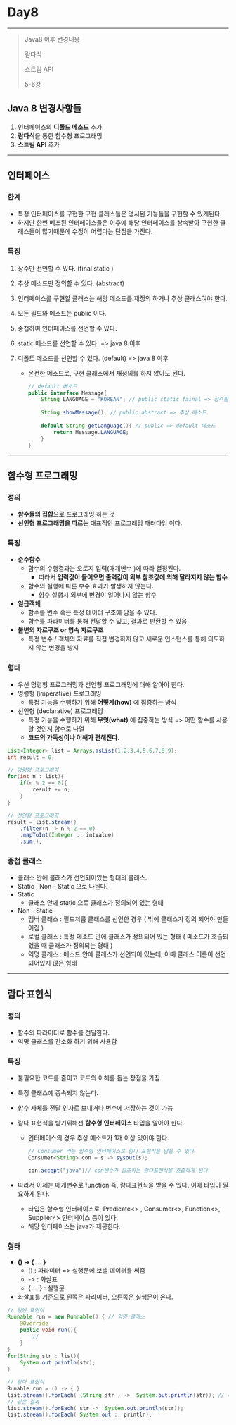 

# Day8

---

> Java8 이후 변경내용 
>
> 람다식
>
> 스트림 API
>
> 5-6강 

## Java 8 변경사항들 

1. 인터페이스의 **디폴드 메소드** 추가 
2. **람다식**을 통한 함수형 프로그래밍
3. **스트림 API** 추가 

---

## 인터페이스 

### 한계

- 특정 인터페이스를 구현한 구현 클래스들은 명시된 기능들을 구현할 수 있게된다. 
- 하지만 한번 베포된 인터페이스들은 이후에 해당 인터페이스를 상속받아 구현한 클래스들이 많기때문에 수정이 어렵다는 단점을 가진다. 

### 특징

1. 상수만 선언할 수 있다. (final static )

2. 추상 메소드만 정의할 수 있다. (abstract)

3. 인터페이스를 구현할 클래스는 해당 메소드를 재정의 하거나 추상 클래스여야 한다. 

4. 모든 필드와 메소드는 public 이다. 

5. 중첩하여 인터페이스를 선언할 수 있다. 

6. static 메소드를 선언할 수 있다. => java 8 이후

7. 디폴트 메소드를 선언할 수 있다. (default) => java 8 이후

   - 온전한 메소드로, 구현 클래스에서 재정의를 하지 않아도 된다. 

     ```java 
     // default 메소드 
     public interface Message{
         String LANGUAGE = "KOREAN"; // public static fainal => 상수필드 
         
         String showMessage(); // public abstract => 추상 메소드 
         
         default String getLanguage(){ // public => default 메소드 
             return Message.LANGUAGE;
         }
     }
     ```

---

## 함수형 프로그래밍

### 정의 

- **함수들의 집합**으로 프로그래밍 하는 것 
- **선언형 프로그래밍을 따르는** 대표적인 프로그래밍 패러다임 이다. 

### 특징

- **순수함수**
  - 함수의 수행결과는 오로지 입력(매개변수 )에 따라 결정된다. 
    - 따라서 **입력값이 들어오면 출력값이 외부 참조값에 의해 달라지지 않는 함수** 
  - 함수의 실행에 따른 부수 효과가 발생하지 않는다. 
    - 함수 실행시 외부에 변경이 일어나지 않는 함수 
- **일급객체**
  - 함수를 변수 혹은 특정 데이터 구조에 담을 수 있다. 
  - 함수를 파라미터를 통해 전달할 수 있고, 결과로 반환할 수 있음
- **불변의 자료구조 or 영속 자료구조** 
  - 특정 변수 / 객체의 자료를 직접 변경하지 않고 새로운 인스턴스를 통해 의도하지 않는 변경을 방지 

### 형태 

- 우선 명령형 프로그래밍과 선언형 프로그래밍에 대해 알아야 한다. 
- 명령형 (imperative) 프로그래밍
  - 특정 기능을 수행하기 위해 **어떻게(how)** 에 집중하는 방식 
- 선언형 (declarative) 프로그래밍
  - 특정 기능을 수행하기 위해 **무엇(what)** 에 집중하는 방식 => 어떤 함수를 사용할 것인지 함수로 나열
  - **코드의 가독성이나 이해가 편해진다.** 

```java
List<Integer> list = Arrays.asList(1,2,3,4,5,6,7,8,9);
int result = 0;

// 명령형 프로그래밍 
for(int n : list){
    if(n % 2 == 0){
        result += n;
    }
}

// 선언형 프로그래밍 
result = list.stream()
    .filter(n -> n % 2 == 0)
    .mapToInt(Integer :: intValue)
    .sum();
```

### 중첩 클래스

- 클래스 안에 클래스가 선언되어있는 형태의 클래스.
- Static , Non - Static 으로 나뉜다. 
- Static 
  - 클래스 안에 static 으로 클래스가 정의되어 있는 형태 
- Non - Static 
  - 멤버 클래스 : 필드처름 클래스를 선언한 경우 ( 밖에 클래스가 정의 되어야 만들어짐 )
  - 로컬 클래스 : 특정 메소드 안에 클래스가 정의되어 있는 형태 ( 메소드가 호출되었을 때 클래스가 정의되는 형태 )
  - 익명 클래스 : 메소드 안에 클래스가 선언되어 있는데, 이때 클래스 이름이 선언되어있지 않은 형태 

---

## 람다 표현식 

### 정의

- 함수의 파라미터로 함수를 전달한다. 
- 익명 클래스를 간소화 하기 위해 사용함 

### 특징

- 불필요한 코드를 줄이고 코드의 이해를 돕는 장점을 가짐 

- 특정 클래스에 종속되지 않는다. 

- 함수 자체를 전달 인자로 보내거나 변수에 저장하는 것이 가능 

- 람다 표현식을 받기위해선 **함수형 인터페이스** 타입을 알아야 한다. 

  - 인터페이스의 경우 추상 메소드가 1개 이상 있어야 한다. 

    ```java
    // Consumer 라는 함수형 인터페이스로 람다 표현식을 담을 수 있다. 
    Consumer<String> con = s -> sysout(s);
    
    con.accept("java")// con변수가 참조하는 람다표현식을 호출하게 된다. 
    ```

- 따라서 이제는 매개변수로 function 즉, 람다표현식을 받을 수 있다. 이때 타입이 필요하게 된다. 

  - 타입은 함수형 인터페이스로, Predicate<> , Consumer<>, Function<>, Supplier<> 인터페이스 등이 있다. 
  - 해당 인터페이스는 java가 제공한다. 

### 형태 

- **() -> { ... }** 
  - () : 파라미터 => 실행문에 보낼 데이터를 써줌 
  - -> : 화살표
  - { ... } : 실행문 
- 화살표를 기준으로 왼쪽은 파라미터, 오른쪽은 실행문이 온다. 

```java
// 일반 표현식 
Runnable run = new Runnable() { // 익명 클래스 
	@Override
    public void run(){
        // 
    }
}
for(String str : list){
    System.out.println(str);
}

// 람다 표현식 
Runable run = () -> { }
list.stream().forEach( (String str ) ->  System.out.println(str)); // 타입추론으로 인해 파라미터의 타입을 생략할 수 있다. 
// 같은 결과 
list.stream().forEach( str ->  System.out.println(str));
list.stream().forEach( System.out :: println);

```

